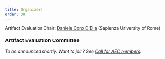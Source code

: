 ```yaml
---
title: Organizers
order: 30
---
```


Artifact Evaluation Chair: [Daniele Cono D'Elia](https://www.diag.uniroma1.it/~delia/) (Sapienza University of Rome)

### Artifact Evaluation Committee

*To be announced shortly. Want to join? See [Call for AEC members](aec-call).*